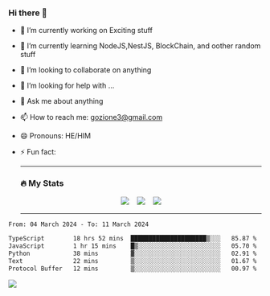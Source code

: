 ### Hi there 👋

<!--
**charlieScript/charlieScript** is a ✨ _special_ ✨ repository because its `README.md` (this file) appears on your GitHub profile.

Here are some ideas to get you started: -->

- 🔭 I’m currently working on Exciting stuff
- 🌱 I’m currently learning NodeJS,NestJS, BlockChain, and oother random stuff
- 👯 I’m looking to collaborate on anything
- 🤔 I’m looking for help with ...
- 💬 Ask me about anything
- 📫 How to reach me: gozione3@gmail.com
- 😄 Pronouns: HE/HIM
- ⚡ Fun fact:


  ---

  ### :fire: My Stats

  <div id="stats" align="center">
  <img src="http://github-readme-streak-stats.herokuapp.com?user=charlieScript&theme=dark&date_format=M%20j%5B%2C%20Y%5D" />&nbsp;&nbsp;&nbsp;
  <img src="https://github-readme-stats.vercel.app/api/top-langs/?username=charlieScript&layout=compact&theme=vision-friendly-dark"/>&nbsp;&nbsp;&nbsp;
  <img src="https://github-readme-stats.vercel.app/api?username=charlieScript&show_icons=true&theme=radical"/>
  </div>

  ---



<!--START_SECTION:waka-->

```txt
From: 04 March 2024 - To: 11 March 2024

TypeScript        18 hrs 52 mins  █████████████████████▒░░░   85.87 %
JavaScript        1 hr 15 mins    █▒░░░░░░░░░░░░░░░░░░░░░░░   05.70 %
Python            38 mins         ▓░░░░░░░░░░░░░░░░░░░░░░░░   02.91 %
Text              22 mins         ▒░░░░░░░░░░░░░░░░░░░░░░░░   01.67 %
Protocol Buffer   12 mins         ▒░░░░░░░░░░░░░░░░░░░░░░░░   00.97 %
```

<!--END_SECTION:waka-->
![](https://komarev.com/ghpvc/?username=charlieScript)
